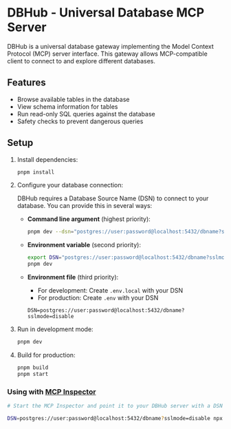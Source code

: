 # DBHub - Universal Database MCP Server

DBHub is a universal database gateway implementing the Model Context Protocol (MCP) server interface. This gateway allows MCP-compatible client to connect to and explore different databases.

## Features

- Browse available tables in the database
- View schema information for tables
- Run read-only SQL queries against the database
- Safety checks to prevent dangerous queries

## Setup

1. Install dependencies:

   ```bash
   pnpm install
   ```

1. Configure your database connection:

   DBHub requires a Database Source Name (DSN) to connect to your database. You can provide this in several ways:

   - **Command line argument** (highest priority):

     ```bash
     pnpm dev --dsn="postgres://user:password@localhost:5432/dbname?sslmode=disable"
     ```

   - **Environment variable** (second priority):

     ```bash
     export DSN="postgres://user:password@localhost:5432/dbname?sslmode=disable"
     pnpm dev
     ```

   - **Environment file** (third priority):
     - For development: Create `.env.local` with your DSN
     - For production: Create `.env` with your DSN
     ```
     DSN=postgres://user:password@localhost:5432/dbname?sslmode=disable
     ```

1. Run in development mode:

   ```bash
   pnpm dev
   ```

1. Build for production:
   ```bash
   pnpm build
   pnpm start
   ```

### Using with [MCP Inspector](https://github.com/modelcontextprotocol/inspector)

```bash
# Start the MCP Inspector and point it to your DBHub server with a DSN

DSN=postgres://user:password@localhost:5432/dbname?sslmode=disable npx @modelcontextprotocol/inspector node /path/to/dbhub/dist/index.js
```
